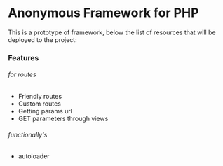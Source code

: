 Anonymous Framework for PHP
===============================

This is a prototype of framework, below the list of resources that will be deployed to the project:

### Features ######

###### for routes
*	Friendly routes
*	Custom routes
*	Getting params url
*	GET parameters through views

###### functionally's
*	autoloader






